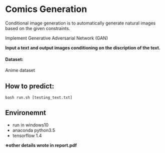 #  Comics Generation
Conditional image generation is to automatically generate natural images based on the given constraints.

Implement Generative Adversarial Network (GAN)

**Input a text and output images conditioning on the discription of the text.**

#### Dataset:
Anime dataset 


## How to predict:
`bash run.sh [testing_text.txt]`


## Environemnt
* run in windows10
* anaconda python3.5
* tensorflow 1.4

**※other details wrote in report.pdf**
